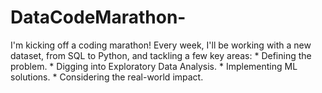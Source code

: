 # DataCodeMarathon-
I'm kicking off a coding marathon! Every week, I'll be working with a new dataset, from SQL to Python, and tackling a few key areas: * Defining the problem. * Digging into Exploratory Data Analysis. * Implementing ML solutions. * Considering the real-world impact.

